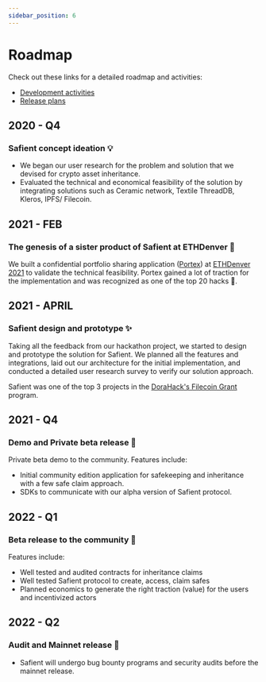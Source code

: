 ```yaml
---
sidebar_position: 6
---
```


# Roadmap

Check out these links for a detailed roadmap and activities:

- [Development activities](https://resources.safient.io/51c88c11c4fa4152bc93f07320307c34?v=36efaa4d323c4f44bb669d690f221f97)
- [Release plans](https://resources.safient.io/99930cb88b8a4d0887cc8aafc55a76ce?v=56b9338e23a0481a8abc8c71b88b6f67)

## 2020 - Q4

### Safient concept ideation 💡

- We began our user research for the problem and solution that we devised for crypto asset inheritance.
- Evaluated the technical and economical feasibility of the solution by integrating solutions such as Ceramic network, Textile ThreadDB, Kleros,  IPFS/ Filecoin.

## 2021 - FEB

### The genesis of a sister product of Safient at ETHDenver 🚀

We built a confidential portfolio sharing application ([Portex](https://portex.xyz/)) at [ETHDenver 2021](https://devfolio.co/submissions/portex-7c58) to validate the technical feasibility. Portex gained a lot of traction for the implementation and was recognized as one of the top 20 hacks 🎊.

## 2021 - APRIL

### Safient design and prototype ✨

Taking all the feedback from our hackathon project, we started to design and prototype the solution for Safient. We planned all the features and integrations, laid out our architecture for the initial implementation, and conducted a detailed user research survey to verify our solution approach.

Safient was one of the top 3 projects in the [DoraHack's Filecoin Grant](https://filecoin.io/blog/posts/249k-for-17-projects-from-dorahacks-filecoin-grant-hackathon/) program.

## 2021 - Q4

### **Demo and Private beta release** 🧪

Private beta demo to the community. Features include:

- Initial community edition application for safekeeping and inheritance with a few safe claim approach.
- SDKs to communicate with our alpha version of Safient protocol.

## 2022 - Q1

### Beta release to the community 🚀

Features include:

- Well tested and audited contracts for inheritance claims
- Well tested Safient protocol to create, access, claim safes
- Planned economics to generate the right traction (value) for the users and incentivized actors

## 2022 - Q2

### Audit and Mainnet release 🚀

- Safient will undergo bug bounty programs and security audits before the mainnet release.
